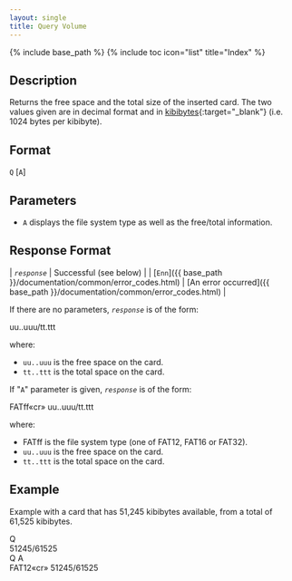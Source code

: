 ```yaml
---
layout: single
title: Query Volume
---
```

{% include base_path %}
{% include toc icon="list" title="Index" %}

## Description

Returns the free space and the total size of the inserted card.  The two values given are in decimal format and in [kibibytes](http://en.wikipedia.org/wiki/kibibytes){:target="_blank"} (i.e. 1024 bytes per kibibyte).

## Format

`Q` [`A`]

## Parameters

  * `A` displays the file system type as well as the free/total information.

## Response Format

| *`response`* | Successful (see below) |
| [`Enn`]({{ base_path }}/documentation/common/error_codes.html) | [An error occurred]({{ base_path }}/documentation/common/error_codes.html) |

If there are no parameters, *`response`* is of the form:

<div class="wrap wrap_example wrap_monospace">
<div class="wrap wrap_response">uu..uuu/tt.ttt</div>
</div>

where:

  * `uu..uuu` is the free space on the card.
  * `tt..ttt` is the total space on the card.

If "`A`" parameter is given, *`response`* is of the form:

<div class="wrap wrap_example wrap_monospace">
<div class="wrap wrap_response">FATff«cr»
uu..uuu/tt.ttt</div>
</div>

where:

  * FATff is the file system type (one of FAT12, FAT16 or FAT32).
  * `uu..uuu` is the free space on the card.
  * `tt..ttt` is the total space on the card.

## Example

Example with a card that has 51,245 kibibytes available, from a total of 61,525 kibibytes.

<div class="wrap wrap_example wrap_monospace">
<div class="wrap wrap_host_command">Q</div>
<div class="wrap wrap_response">51245/61525</div>
</div>

<div class="wrap wrap_example wrap_monospace">
<div class="wrap wrap_host_command">Q A</div>
<div class="wrap wrap_response">FAT12«cr»
51245/61525</div>
</div>
